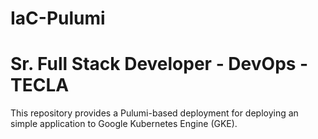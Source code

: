 # IaC-Pulumi
# Sr. Full Stack Developer - DevOps - TECLA
This repository provides a Pulumi-based deployment for deploying an simple application to Google Kubernetes Engine (GKE).

